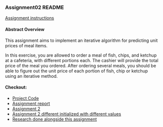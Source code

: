 ### Assignment02 README

[Assignment instructions](HA2.docx)

#### Abstract Overview

This assignment aims to implement an iterative algorithm for predicting unit prices of meal items.  

In this exercise, you are allowed to order a meal of fish, chips, and ketchup at a cafeteria, with different portions each.  The cashier will provide the total price of the meal you ordered.  After ordering several meals, you should be able to figure out the unit price of each portion of fish, chip or ketchup using an iterative method. 

#### Checkout:
- [Project Code](.)
- [Assignment report](writeup.docx)
- [Assignment 2](main_part.py)
- [Assignment 2 different initialized with different values](main_part_version2.py)
- [Research done alongside this assignment](../../Research/)